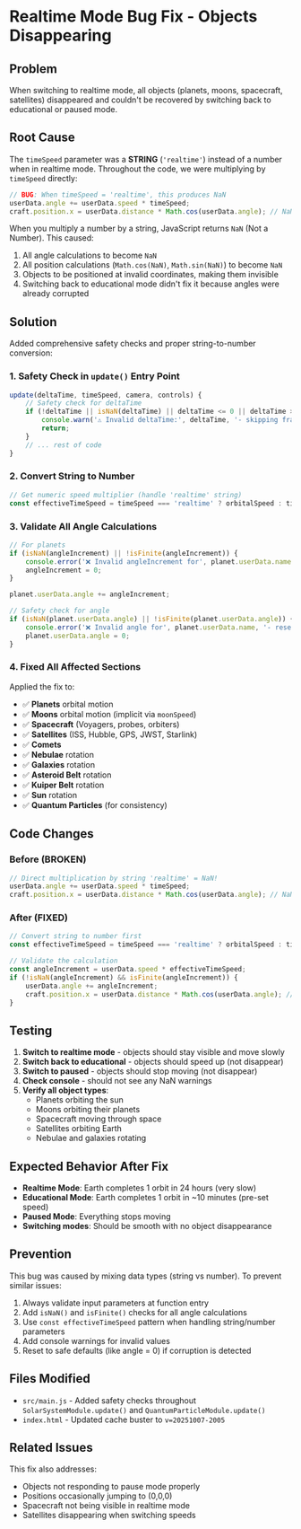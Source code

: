 # Realtime Mode Bug Fix - Objects Disappearing

## Problem
When switching to realtime mode, all objects (planets, moons, spacecraft, satellites) disappeared and couldn't be recovered by switching back to educational or paused mode.

## Root Cause
The `timeSpeed` parameter was a **STRING** (`'realtime'`) instead of a number when in realtime mode. Throughout the code, we were multiplying by `timeSpeed` directly:

```javascript
// BUG: When timeSpeed = 'realtime', this produces NaN
userData.angle += userData.speed * timeSpeed;
craft.position.x = userData.distance * Math.cos(userData.angle); // NaN!
```

When you multiply a number by a string, JavaScript returns `NaN` (Not a Number). This caused:
1. All angle calculations to become `NaN`
2. All position calculations (`Math.cos(NaN)`, `Math.sin(NaN)`) to become `NaN`
3. Objects to be positioned at invalid coordinates, making them invisible
4. Switching back to educational mode didn't fix it because angles were already corrupted

## Solution
Added comprehensive safety checks and proper string-to-number conversion:

### 1. **Safety Check in `update()` Entry Point**
```javascript
update(deltaTime, timeSpeed, camera, controls) {
    // Safety check for deltaTime
    if (!deltaTime || isNaN(deltaTime) || deltaTime <= 0 || deltaTime > 1) {
        console.warn('⚠️ Invalid deltaTime:', deltaTime, '- skipping frame');
        return;
    }
    // ... rest of code
}
```

### 2. **Convert String to Number**
```javascript
// Get numeric speed multiplier (handle 'realtime' string)
const effectiveTimeSpeed = timeSpeed === 'realtime' ? orbitalSpeed : timeSpeed;
```

### 3. **Validate All Angle Calculations**
```javascript
// For planets
if (isNaN(angleIncrement) || !isFinite(angleIncrement)) {
    console.error('❌ Invalid angleIncrement for', planet.userData.name, ':', angleIncrement);
    angleIncrement = 0;
}

planet.userData.angle += angleIncrement;

// Safety check for angle
if (isNaN(planet.userData.angle) || !isFinite(planet.userData.angle)) {
    console.error('❌ Invalid angle for', planet.userData.name, '- resetting to 0');
    planet.userData.angle = 0;
}
```

### 4. **Fixed All Affected Sections**
Applied the fix to:
- ✅ **Planets** orbital motion
- ✅ **Moons** orbital motion (implicit via `moonSpeed`)
- ✅ **Spacecraft** (Voyagers, probes, orbiters)
- ✅ **Satellites** (ISS, Hubble, GPS, JWST, Starlink)
- ✅ **Comets**
- ✅ **Nebulae** rotation
- ✅ **Galaxies** rotation
- ✅ **Asteroid Belt** rotation
- ✅ **Kuiper Belt** rotation
- ✅ **Sun** rotation
- ✅ **Quantum Particles** (for consistency)

## Code Changes

### Before (BROKEN)
```javascript
// Direct multiplication by string 'realtime' = NaN!
userData.angle += userData.speed * timeSpeed;
craft.position.x = userData.distance * Math.cos(userData.angle); // NaN!
```

### After (FIXED)
```javascript
// Convert string to number first
const effectiveTimeSpeed = timeSpeed === 'realtime' ? orbitalSpeed : timeSpeed;

// Validate the calculation
const angleIncrement = userData.speed * effectiveTimeSpeed;
if (!isNaN(angleIncrement) && isFinite(angleIncrement)) {
    userData.angle += angleIncrement;
    craft.position.x = userData.distance * Math.cos(userData.angle); // Valid!
}
```

## Testing
1. **Switch to realtime mode** - objects should stay visible and move slowly
2. **Switch back to educational** - objects should speed up (not disappear)
3. **Switch to paused** - objects should stop moving (not disappear)
4. **Check console** - should not see any NaN warnings
5. **Verify all object types**: 
   - Planets orbiting the sun
   - Moons orbiting their planets
   - Spacecraft moving through space
   - Satellites orbiting Earth
   - Nebulae and galaxies rotating

## Expected Behavior After Fix
- **Realtime Mode**: Earth completes 1 orbit in 24 hours (very slow)
- **Educational Mode**: Earth completes 1 orbit in ~10 minutes (pre-set speed)
- **Paused Mode**: Everything stops moving
- **Switching modes**: Should be smooth with no object disappearance

## Prevention
This bug was caused by mixing data types (string vs number). To prevent similar issues:
1. Always validate input parameters at function entry
2. Add `isNaN()` and `isFinite()` checks for all angle calculations
3. Use `const effectiveTimeSpeed` pattern when handling string/number parameters
4. Add console warnings for invalid values
5. Reset to safe defaults (like angle = 0) if corruption is detected

## Files Modified
- `src/main.js` - Added safety checks throughout `SolarSystemModule.update()` and `QuantumParticleModule.update()`
- `index.html` - Updated cache buster to `v=20251007-2005`

## Related Issues
This fix also addresses:
- Objects not responding to pause mode properly
- Positions occasionally jumping to (0,0,0)
- Spacecraft not being visible in realtime mode
- Satellites disappearing when switching speeds
